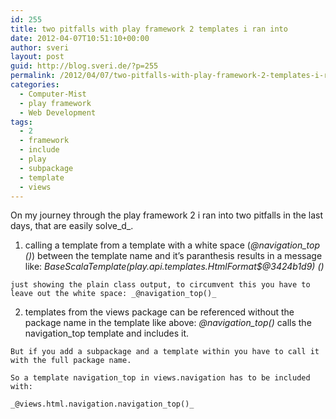 ```yaml
---
id: 255
title: two pitfalls with play framework 2 templates i ran into
date: 2012-04-07T10:51:10+00:00
author: sveri
layout: post
guid: http://blog.sveri.de/?p=255
permalink: /2012/04/07/two-pitfalls-with-play-framework-2-templates-i-ran-into/
categories:
  - Computer-Mist
  - play framework
  - Web Development
tags:
  - 2
  - framework
  - include
  - play
  - subpackage
  - template
  - views
---
```

On my journey through the play framework 2 i ran into two pitfalls in the last days, that are easily solve_d_.

  1. calling a template from a template with a white space (_@navigation_top ()_) between the template name and it&#8217;s paranthesis results in a message like: _BaseScalaTemplate(play.api.templates.HtmlFormat$@3424b1d9) ()_
  
    just showing the plain class output, to circumvent this you have to leave out the white space: _@navigation_top()_
  2. templates from the views package can be referenced without the package name in the template like above: _@navigation_top()_ calls the navigation_top template and includes it.
  
    But if you add a subpackage and a template within you have to call it with the full package name.
  
    So a template navigation_top in views.navigation has to be included with:
  
    _@views.html.navigation.navigation_top()_
